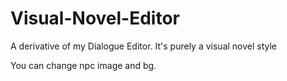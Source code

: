 # Visual-Novel-Editor
A derivative of my Dialogue Editor. It's purely a visual novel style

You can change npc image and bg.
